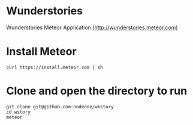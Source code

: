 Wunderstories
======

Wunderstories Meteor Application (http://wunderstories.meteor.com)

# Install Meteor
    curl https://install.meteor.com | sh

# Clone and open the directory to run
    git clone git@github.com:nodeone/wkstory
    cd wstory
    meteor


 
